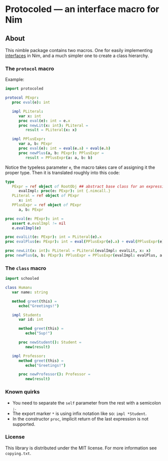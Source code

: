 
# Protocoled — an interface macro for Nim

## About
This nimble package contains two macros. One for easily implementing
[interfaces](https://en.wikipedia.org/wiki/Composition_over_inheritance)
in Nim, and a much simpler one to create a class hierarchy.

### The `protocol` macro
Example:

```nim
import protocoled

protocol PExpr:
   proc eval(e): int

   impl PLiteral:
      var x: int
      proc eval(e): int = e.x
      proc newLit(x: int): PLiteral =
         result = PLiteral(x: x)

   impl PPlusExpr:
      var a, b: PExpr
      proc eval(e): int = eval(e.a) + eval(e.b)
      proc newPlus(a, b: PExpr): PPlusExpr =
         result = PPlusExpr(a: a, b: b)
```
Notice the typeless parameter `e`, the macro takes care of assigning it the
proper type. Then it is translated roughly into this code:

```nim
type
   PExpr = ref object of RootObj ## abstract base class for an expression
      evalImpl: proc(e: PExpr): int {.nimcall.}
   PLiteral = ref object of PExpr
      x: int
   PPlusExpr = ref object of PExpr
      a, b: PExpr

proc eval(e: PExpr): int =
   assert e.evalImpl != nil
   e.evalImpl(e)

proc evalLit(e: PExpr): int = PLiteral(e).x
proc evalPlus(e: PExpr): int = eval(PPlusExpr(e).a) + eval(PPlusExpr(e).b)

proc newLit(x: int): PLiteral = PLiteral(evalImpl: evalLit, x: x)
proc newPlus(a, b: PExpr): PPlusExpr = PPlusExpr(evalImpl: evalPlus, a: a, b: b)
```

### The `class` macro
```nim
import schooled

class Human:
   var name: string

   method greet(this) =
      echo("Greetings!")

   impl Student:
      var id: int

      method greet(this) =
         echo("Sup!")

      proc newStudent(): Student =
         new(result)

   impl Professor:
      method greet(this) =
         echo("Greetings!")

      proc newProfessor(): Professor =
         new(result)
```

### Known quirks
- You need to separate the `self` parameter from the rest with a semicolon `;`.
- The export marker `*` is using infix notation like so: `impl *Student`.
- In the constructor `proc`, implicit return of the last expression is not supported.

### License

This library is distributed under the MIT license. For more information see `copying.txt`.
